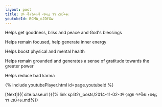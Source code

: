 ```yaml
---
layout: post
title: ૐ નૈકંઠમાને નમહ ૧૧ ટાઈમ્સ
youtubeId: BCMA_oJDfGw
---
```

 
 
Helps get goodness, bliss and peace and God's blessings
 
Helps remain focused, help generate inner energy 
 
Helps boost physical and mental health 
 
Helps remain grounded and generates a sense of gratitude towards the greater power 
 
Helps reduce bad karma
 
 
 
 


{% include youtubePlayer.html id=page.youtubeId %}
 
[Next]({{ site.baseurl }}{% link  split2/_posts/2014-11-02-ૐ બ્રહ્મા ગર્ભાય નમહ ૧૧ ટાઈમ્સ.md%})
 
